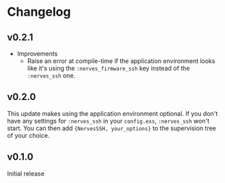 # Changelog

## v0.2.1

* Improvements
  * Raise an error at compile-time if the application environment looks like
    it's using the `:nerves_firmware_ssh` key instead of the `:nerves_ssh` one.

## v0.2.0

This update makes using the application environment optional. If you don't have
any settings for `:nerves_ssh` in your `config.exs`, `:nerves_ssh` won't start.
You can then add `{NervesSSH, your_options}` to the supervision tree of your
choice.

## v0.1.0

Initial release
